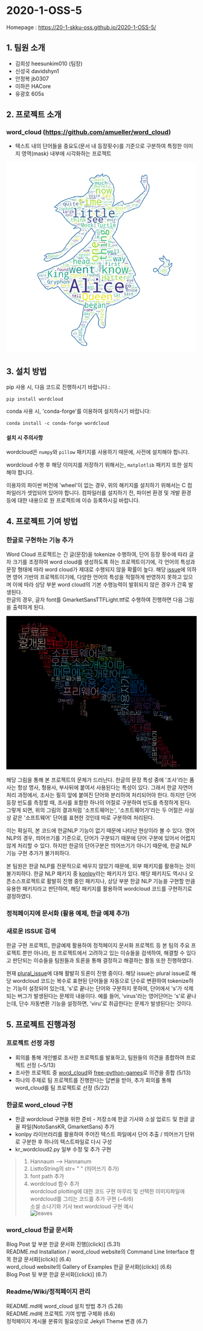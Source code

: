 # 2020-1-OSS-5
Homepage : https://20-1-skku-oss.github.io/2020-1-OSS-5/
## 1. 팀원 소개
- 김희성 heesunkim010 (팀장)
- 신성국 davidshyn1
- 안정복 jb0307
- 이하은 HACore
- 유광호 605s

## 2. 프로젝트 소개
### word_cloud (https://github.com/amueller/word_cloud)

- 텍스트 내의 단어들을 중요도(문서 내 등장횟수)를 기준으로 구분하여 특정한 이미지 영역(mask) 내부에 시각화하는 프로젝트

![example][example]

## 3. 설치 방법

pip 사용 시, 다음 코드로 진행하시기 바랍니다.:

    pip install wordcloud

conda 사용 시, 'conda-forge'를 이용하여 설치하시기 바랍니다:

    conda install -c conda-forge wordcloud

#### 설치 시 주의사항

wordcloud은 `numpy`와 `pillow` 패키지를 사용하기 때문에, 사전에 설치해야 합니다.

wordcloud 수행 후 해당 이미지를 저장하기 위해서는, `matplotlib` 패키지 또한 설치해야 합니다.

이용자의 파이썬 버전에 'wheel'이 없는 경우, 위의 해키지를 설치하기 위해서는 C 컴파일러가 셋업되어 있어야 합니다.
컴파일러를 설치하기 전, 파이썬 환경 및 개발 환경 등에 대한 내용으로 원 프로젝트에 이슈 등록하시길 바랍니다. 

## 4. 프로젝트 기여 방법
### 한글로 구현하는 기능 추가

Word Cloud 프로젝트는 긴 글(문장)을 tokenize 수행하여, 단어 등장 횟수에 따라 글자 크기를 조정하여 word cloud를 생성하도록 하는 프로젝트이기에,
각 언어의 특성과 문장 형태에 따라 word cloud가 제대로 수행되지 않을 확률이 높다.
해당 [issue][issue1]에 의하면 영어 기반의 프로젝트이기에,
다양한 언어의 특성을 적절하게 반영하지 못하고 있으며 이에 따라 상당 부분 word cloud의 기본 수행능력이 발휘되지 않은 경우가 간혹 발생된다.<br>
한글의 경우, 글자 font를 GmarketSansTTFLight.ttf로 수행하여 진행하면 다음 그림을 출력하게 된다.

![example2][example2] 


해당 그림을 통해 본 프로젝트의 문제가 드러난다.
한글의 문장 특성 중에 '조사'라는 품사는 항상 명사, 형용사, 부사뒤에 붙여서 사용된다는 특성이 있다.
그래서 한글 자연어처리 과정에서, 조사는 필히 앞에 붙여진 단어와 분리하여 처리되어야 한다.
하지만 단어 등장 빈도를 측정할 때, 조사를 포함한 하나의 어절로 구분하여 빈도를 측정하게 된다.
그렇게 되면, 위의 그림의 결과처럼 '소프트웨어는', '소프트웨어가'라는 두 어절은 사실상 같은 '소프트웨어' 단어를 표현한 것인데
따로 구분하여 처리된다.

이는 확실히, 본 코드에 한글NLP 기능이 없기 때문에 나타난 현상이라 볼 수 있다.
영어 NLP의 경우, 띄어쓰기를 기준으로, 단어가 구분되기 때문에 단어 구분에 있어서 어렵지 않게 처리할 수 있다.
하지만 한글의 단어구분은 띄어쓰기가 아니기 때문에, 한글 NLP 기능 구현 추가가 불가피하다.

본 팀원은 한글 NLP를 전문적으로 배우지 않았기 때문에, 외부 패키지를 활용하는 것이 불가피하다.
한글 NLP 패키지 중 [konlpy][konlpy]라는 패키지가 있다.
해당 패키지도 역시나 오픈소스프로젝트로 활발히 진행 중인 패키지나, 상당 부분 한글 NLP 기능을 구현할 만큼 유용한 패키지라고 판단하여,
해당 패키지를 활용하여 wordcloud 코드를 구현하기로 결정하였다.

### 정적페이지에 문서화 (활용 예제, 한글 예제 추가)



### 새로운 ISSUE 검색

한글 구현 프로젝트, 한글예제 활용하여 정적페이지 문서화 프로젝트 등 본 팀의 주요 프로젝트 뿐만 아니라, 원 프로젝트에서 고려하고 있는 이슈들을 검색하여, 해결할 수 있다고 판단되는 이슈들을 팀원들과 토론을 통해 결정하고 해결하는 활동 또한 진행하였다.

현재 [plural_issue][issue2]에 대해 활발히 토론이 진행 중이다.
해당 issue는 plural issue로 해당 wordcloud 코드는 복수로 표현된 단어들을 자동으로 단수로 변환하여 tokenize하는 기능이 설정되어 있는데,
's'로 끝나는 단어와 구분하지 못하여, 단어에서 's'가 삭제되는 버그가 발생된다는 문제의 내용이다.
예를 들어, 'virus'라는 영어단어는 's'로 끝나는데, 단수 자동변환 기능을 설정하면, 'viru'로 취급한다는 문제가 발생된다는 것이다.

## 5. 프로젝트 진행과정
### 프로젝트 선정 과정
  * 회의를 통해 개인별로 조사한 프로젝트를 발표하고, 팀원들의 의견을 종합하여 프로젝트 선정 (~5/13)
  * 조사한 프로젝트 중 [word_cloud][word_cloud]와 [free-python-games][free-python-games]로 의견을 종합 (5/13)
  * 하나의 주제로 팀 프로젝트를 진행한다는 답변을 받아, 추가 회의를 통해 word_cloud를 팀 프로젝트로 선정 (5/22)
### 한글로 word_cloud 구현
  * 한글 wordcloud 구현을 위한 준비 - 저장소에 한글 기사와 소설 업로드 및 한글 글꼴 파일(NotoSansKR, GmarketSans) 추가<br>
  * konlpy 라이브러리를 활용하여 주어진 텍스트 파일에서 단어 추출 / 띄어쓰기 단위로 구분한 후 하나의 텍스트파일로 다시 구성<br>
  * kr_wordcloud2.py 일부 수정 및 추가 구현<br>
> 1. Hannaum --> Hannanum<br>
> 2. ListtoString의 str= " " (띄어쓰기 추가)<br>
> 3. font path 추가<br>
> 4. wordcloud 함수 추가<br>
wordcloud plotting에 대한 코드 구현 마무리 및 선택한 이미지파일에 wordcloud를 그리는 코드를 추가 구현 (~6/6)<br>
소설 소나기와 기사 text wordcloud 구현 예시<br>
![leaves][leaves]
### word_cloud 한글 문서화
Blog Post 앞 부분 한글 문서화 진행[(click)] (5.31)<br>
README.md Installation / word_cloud website의 Command Line Interface 항목 한글 문서화[(click)] (6.4)<br>
word_cloud website의 Gallery of Examples 한글 문서화[(click)] (6.6)<br>
Blog Post 뒷 부분 한글 문서화[(click)] (6.7)
### Readme/Wiki/정적페이지 관리
README.md에 word_cloud 설치 방법 추가 (5.28)<br>
README.md에 프로젝트 기여 방법 구체화 (6.6)<br>
정적페이지 게시물 분류의 필요성으로 Jekyll Theme 변경 (6.7)

[example]: https://github.com/amueller/word_cloud/blob/master/examples/alice.png
[issue1]: https://github.com/amueller/word_cloud/issues/238
[example2]: https://github.com/davidshyn1/davidshyn1.github.io/blob/master/assets/img/word_cloud%ED%95%9C%EA%B8%80%EB%B2%84%EC%A0%84.png
[issue2]: https://github.com/20-1-SKKU-OSS/2020-1-OSS-5/issues/2
[konlpy]: https://github.com/konlpy/konlpy
[word_cloud]: https://github.com/amueller/word_cloud
[free-python-games]: https://github.com/grantjenks/free-python-games
[leaves]: https://github.com/jb0307/2020-1-OSS-5/blob/master/word_cloud/kor_text/image/%EB%82%98%EB%AD%87%EC%9E%8E%EB%B9%84%EA%B5%90.jpg
